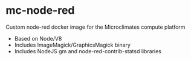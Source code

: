 mc-node-red
===========

Custom node-red docker image for the Microclimates compute platform

* Based on Node/V8
* Includes ImageMagick/GraphicsMagick binary
* Includes NodeJS gm and node-red-contrib-statsd libraries
